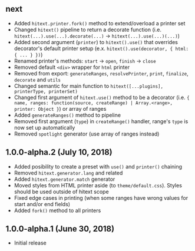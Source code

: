 ## next

- Added `hitext.printer.fork()` method to extend/overload a printer set
- Changed `hitext()` pipeline to return a decorate function (i.e. `hitext(...).use(...).decorate(...)` -> `hitext(...).use(...)(...)`)
- Added second argument (`printer`) to `hitext().use()` that overrides decorator's default printer setup (e.x. `hitext().use(decorator, { html: { ... } })`)
- Renamed printer's methods: `start` -> `open`, `finish` -> `close`
- Removed default `<div>` wrapper for `html` printer
- Removed from export: `generateRanges`, `resolvePrinter`, `print`, `finalize`, `decorate` and `utils`
- Changed semantic for main function to `hitext([...plugins], printerType, printerSet)`
- Changed first argument of `hitext.use()` method to be a decorator (i.e. `{ name, ranges: function(source, createRange) | Array.<range>, printer: Object }`) or array of ranges
- Added `generateRanges()` method to pipeline
- Removed first argument (`type`) in `createRange()` handler, range's `type` is now set up automatically
- Removed `spotlight` generator (use array of ranges instead)

## 1.0.0-alpha.2 (July 10, 2018)

- Added posibility to create a preset with `use()` and `printer()` chaining
- Removed `hitext.generator.lang` and related
- Added `hitext.generator.match` generator
- Moved styles from HTML printer aside (to `theme/default.css`). Styles should be used outside of hitext scope
- Fixed edge cases in printing (when some ranges have wrong values for start and/or end fields)
- Added `fork()` method to all printers

## 1.0.0-alpha.1 (June 30, 2018)

- Initial release
